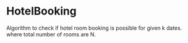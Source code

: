 # HotelBooking
Algorithm to check if hotel room booking is possible for given k dates. where total number of rooms are N.
